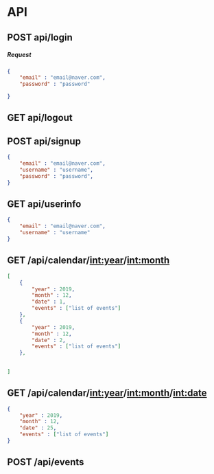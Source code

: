 # API

## POST api/login
##### Request
``` json
{
    "email" : "email@naver.com",
    "password" : "password"

}
```

## GET api/logout

## POST api/signup
``` json
{
    "email" : "email@naver.com",
    "username" : "username",
    "password" : "password",
}
```
## GET api/userinfo
``` json 
{
    "email" : "email@naver.com",
    "username" : "username"
}
```

## GET /api/calendar/<int:year>/<int:month>
``` json
[
    {
        "year" : 2019,
        "month" : 12,
        "date" : 1,
        "events" : ["list of events"]
    },
    {
        "year" : 2019,
        "month" : 12,
        "date" : 2,
        "events" : ["list of events"]
    },
    

]
```

## GET /api/calendar/<int:year>/<int:month>/<int:date>
``` json
{
    "year" : 2019,
    "month" : 12,
    "date" : 25,
    "events" : ["list of events"]
}
```

## POST /api/events
